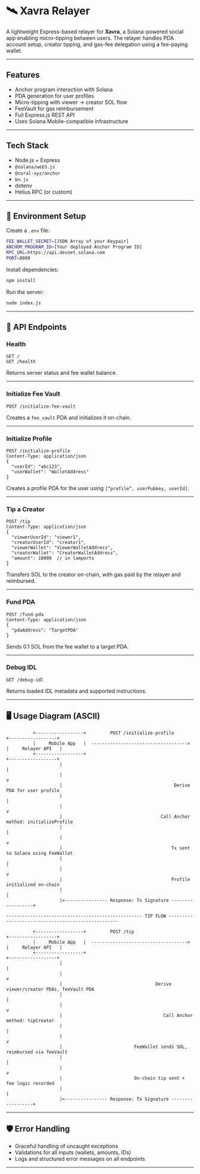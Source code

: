 # 🛰️ Xavra Relayer

A lightweight Express-based relayer for **Xavra**, a Solana-powered social app enabling micro-tipping between users. The relayer handles PDA account setup, creator tipping, and gas-fee delegation using a fee-paying wallet.

---

## Features

- Anchor program interaction with Solana
- PDA generation for user profiles
- Micro-tipping with viewer → creator SOL flow
- FeeVault for gas reimbursement
- Full Express.js REST API
- Uses Solana Mobile-compatible infrastructure

---

## Tech Stack

- Node.js + Express
- `@solana/web3.js`
- `@coral-xyz/anchor`
- `bn.js`
- dotenv
- Helius RPC (or custom)

---

## 🔧 Environment Setup

Create a `.env` file:

```bash
FEE_WALLET_SECRET=[JSON Array of your Keypair]
ANCHOR_PROGRAM_ID=[Your deployed Anchor Program ID]
RPC_URL=https://api.devnet.solana.com
PORT=8080
```

Install dependencies:

```bash
npm install
```

Run the server:

```bash
node index.js
```

---

## 📡 API Endpoints

### Health

```http
GET /
GET /health
```

Returns server status and fee wallet balance.

---

### Initialize Fee Vault

```http
POST /initialize-fee-vault
```

Creates a `fee_vault` PDA and initializes it on-chain.

---

### Initialize Profile

```http
POST /initialize-profile
Content-Type: application/json
{
  "userId": "abc123",
  "userWallet": "WalletAddress"
}
```

Creates a profile PDA for the user using `[“profile”, userPubkey, userId]`.

---

### Tip a Creator

```http
POST /tip
Content-Type: application/json
{
  "viewerUserId": "viewer1",
  "creatorUserId": "creator1",
  "viewerWallet": "ViewerWalletAddress",
  "creatorWallet": "CreatorWalletAddress",
  "amount": 10000  // in lamports
}
```

Transfers SOL to the creator on-chain, with gas paid by the relayer and reimbursed.

---

### Fund PDA

```http
POST /fund-pda
Content-Type: application/json
{
  "pdaAddress": "TargetPDA"
}
```

Sends 0.1 SOL from the fee wallet to a target PDA.

---

### Debug IDL

```http
GET /debug-idl
```

Returns loaded IDL metadata and supported instructions.

---

## 🖥️ Usage Diagram (ASCII)

```
          +------------------+         POST /initialize-profile         +------------------+
          |     Mobile App   |  ------------------------------------>  |     Relayer API   |
          +------------------+                                         +------------------+
                    |                                                           |
                    |                                                           v
                    |                                          Derive PDA for user profile
                    |                                                           |
                    |                                                           v
                    |                                     Call Anchor method: initializeProfile
                    |                                                           |
                    |                                                           v
                    |                                         Tx sent to Solana using FeeWallet
                    |                                                           |
                    |                                                           v
                    |                                         Profile initialized on-chain
                    |                                                           |
                    |<---------------- Response: Tx Signature ------------------+

--------------------------------------------------- TIP FLOW ---------------------------------------------------

          +------------------+         POST /tip                         +------------------+
          |     Mobile App   |  ------------------------------------>  |     Relayer API   |
          +------------------+                                         +------------------+
                    |                                                           |
                    |                                                           v
                    |                                   Derive viewer/creator PDAs, feeVault PDA
                    |                                                           |
                    |                                                           v
                    |                                      Call Anchor method: tipCreator
                    |                                                           |
                    |                                                           v
                    |                           FeeWallet sends SOL, reimbursed via feeVault
                    |                                                           |
                    |                                                           v
                    |                           On-chain tip sent + fee logic recorded
                    |                                                           |
                    |<---------------- Response: Tx Signature ------------------+
```

---

## 🛡️ Error Handling

- Graceful handling of uncaught exceptions
- Validations for all inputs (wallets, amounts, IDs)
- Logs and structured error messages on all endpoints

---



